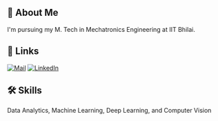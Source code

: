## 🚀 About Me
I'm pursuing my M. Tech in Mechatronics Engineering at IIT Bhilai.


## 🔗 Links
[![Mail](https://img.shields.io/badge/Mail-mailto%3Amratunjays%40iitbhilai.ac.in-blue)](mailto:mratunjays@iitbhilai.ac.in)
[![LinkedIn](https://img.shields.io/badge/LinkedIn-Connect-blue?style=flat-square&logo=linkedin)](https://www.linkedin.com/in/mratunjay-singh-1866021b0/)


## 🛠 Skills
Data Analytics, Machine Learning, Deep Learning, and Computer Vision

